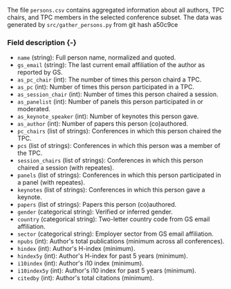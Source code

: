 The file `persons.csv` contains aggregated information about all authors, TPC chairs, and TPC members in the selected conference subset.
The data was generated by `src/gather_persons.py` from git hash a50c9ce


### Field description {-}

  * `name` (string): Full person name, normalized and quoted.
  * `gs_email` (string): The last current email affiliation of the author as reported by GS.
  * `as_pc_chair` (int): The number of times this person chaird a TPC.
  * `as_pc` (int): Number of times this person participated in a TPC.
  * `as_session_chair` (int): Number of times this person chaired a session.
  * `as_panelist` (int): Number of panels this person participated in or moderated.
  * `as_keynote_speaker` (int): Number of keynotes this person gave.
  * `as_author` (int): Number of papers this person (co)authored.
  * `pc_chairs` (list of strings): Conferences in which this person chaired the TPC.
  * `pcs` (list of strings): Conferences in which this person was a member of the TPC.
  * `session_chairs` (list of strings): Conferences in which this person chaired a session (with repeates).
  * `panels` (list of strings): Conferences in which this person participated in a panel (with repeates).
  * `keynotes` (list of strings): Conferences in which this person gave a keynote.
  * `papers` (list of strings): Papers this person (co)authored.
  * `gender` (categorical string): Verified or inferred gender.
  * `country` (categorical string): Two-letter country code from GS email affiliation.
  * `sector` (categorical string): Employer sector from GS email affiliation.
  * `npubs` (int): Author's total publications (minimum across all conferences).
  * `hindex` (int): Author's H-index (minimum).
  * `hindex5y` (int): Author's H-index for past 5 years (minimum).
  * `i10index` (int): Author's i10 index (minimum).
  * `i10index5y` (int): Author's i10 index for past 5 years (minimum).
  * `citedby` (int): Author's total citations (minimum).
